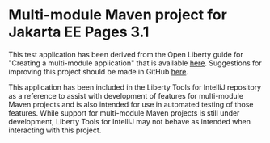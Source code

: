 # Multi-module Maven project for Jakarta EE Pages 3.1

This test application has been derived from the Open Liberty guide for "Creating a multi-module application" that is available [here](https://openliberty.io/guides/maven-multimodules.html). Suggestions for improving this project should be made in GitHub [here](https://github.com/OpenLiberty/guide-maven-multimodules).

This application has been included in the Liberty Tools for IntelliJ repository as a reference to assist with development of features for multi-module Maven projects and is also intended for use in automated testing of those features. While support for multi-module Maven projects is still under development, Liberty Tools for IntelliJ may not behave as intended when interacting with this project.